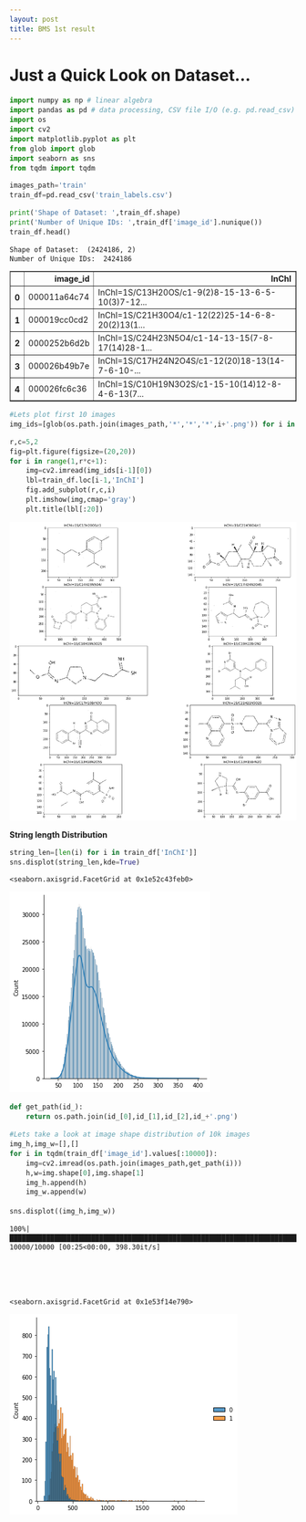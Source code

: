 ```yaml
---
layout: post
title: BMS 1st result
---
```


# Just a Quick Look on Dataset...



```python
import numpy as np # linear algebra
import pandas as pd # data processing, CSV file I/O (e.g. pd.read_csv)
import os
import cv2
import matplotlib.pyplot as plt
from glob import glob
import seaborn as sns
from tqdm import tqdm
```


```python
images_path='train'
train_df=pd.read_csv('train_labels.csv')
```


```python
print('Shape of Dataset: ',train_df.shape)
print('Number of Unique IDs: ',train_df['image_id'].nunique())
train_df.head()

```

    Shape of Dataset:  (2424186, 2)
    Number of Unique IDs:  2424186
    




<div>
<style scoped>
    .dataframe tbody tr th:only-of-type {
        vertical-align: middle;
    }

    .dataframe tbody tr th {
        vertical-align: top;
    }

    .dataframe thead th {
        text-align: right;
    }
</style>
<table border="1" class="dataframe">
  <thead>
    <tr style="text-align: right;">
      <th></th>
      <th>image_id</th>
      <th>InChI</th>
    </tr>
  </thead>
  <tbody>
    <tr>
      <th>0</th>
      <td>000011a64c74</td>
      <td>InChI=1S/C13H20OS/c1-9(2)8-15-13-6-5-10(3)7-12...</td>
    </tr>
    <tr>
      <th>1</th>
      <td>000019cc0cd2</td>
      <td>InChI=1S/C21H30O4/c1-12(22)25-14-6-8-20(2)13(1...</td>
    </tr>
    <tr>
      <th>2</th>
      <td>0000252b6d2b</td>
      <td>InChI=1S/C24H23N5O4/c1-14-13-15(7-8-17(14)28-1...</td>
    </tr>
    <tr>
      <th>3</th>
      <td>000026b49b7e</td>
      <td>InChI=1S/C17H24N2O4S/c1-12(20)18-13(14-7-6-10-...</td>
    </tr>
    <tr>
      <th>4</th>
      <td>000026fc6c36</td>
      <td>InChI=1S/C10H19N3O2S/c1-15-10(14)12-8-4-6-13(7...</td>
    </tr>
  </tbody>
</table>
</div>




```python
#Lets plot first 10 images
img_ids=[glob(os.path.join(images_path,'*','*','*',i+'.png')) for i in train_df['image_id'].values[:10]]
```


```python
r,c=5,2
fig=plt.figure(figsize=(20,20))
for i in range(1,r*c+1):
    img=cv2.imread(img_ids[i-1][0])
    lbl=train_df.loc[i-1,'InChI']
    fig.add_subplot(r,c,i)
    plt.imshow(img,cmap='gray')
    plt.title(lbl[:20])
```


    
![png](/_posts/2021-03-05/output_5_0.png)
    


**String length Distribution**


```python
string_len=[len(i) for i in train_df['InChI']]
sns.displot(string_len,kde=True)
```




    <seaborn.axisgrid.FacetGrid at 0x1e52c43feb0>




    
![png](/_posts/2021-03-05/output_7_1.png)
    



```python
def get_path(id_):
    return os.path.join(id_[0],id_[1],id_[2],id_+'.png')
```


```python
#Lets take a look at image shape distribution of 10k images
img_h,img_w=[],[]
for i in tqdm(train_df['image_id'].values[:10000]):
    img=cv2.imread(os.path.join(images_path,get_path(i)))
    h,w=img.shape[0],img.shape[1]
    img_h.append(h)
    img_w.append(w)

sns.displot((img_h,img_w))
```

    100%|█████████████████████████████████████████████████████████████████████████████████| 10000/10000 [00:25<00:00, 398.30it/s]
    




    <seaborn.axisgrid.FacetGrid at 0x1e53f14e790>




    
![png](/_posts/2021-03-05/output_9_2.png)
    



```python

```
